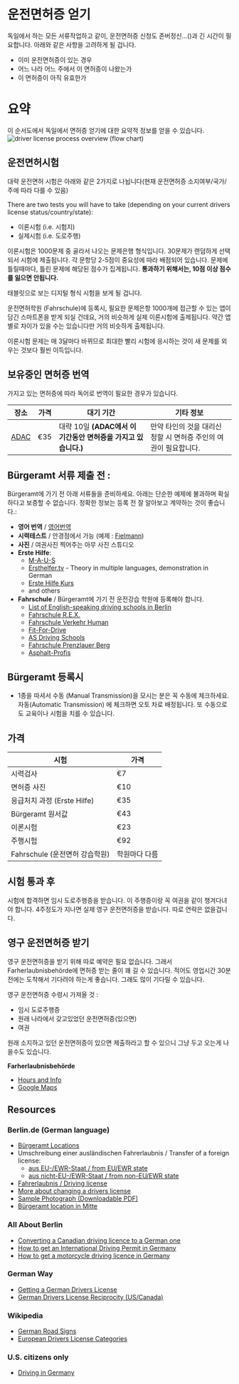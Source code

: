 # 운전면허증 얻기

독일에서 하는 모든 서류작업하고 같이, 운전면허증 신청도 존버정신...()과 긴 시간이 필요합니다. 아래와 같은 사항을 고려하게 될 겁니다.
- 이미 운전면허증이 있는 경우
- 어느 나라 어느 주에서 이 면허증이 나왔는가
- 이 면허증이 아직 유효한가

# 요약

이 순서도에서 독일에서 면허증 얻기에 대한 요약적 정보를 얻을 수 있습니다.
![driver license process overview (flow chart)](/files/driverslicense.png)

## 운전면허시험

대략 운전면허 시험은 아래와 같은 2가지로 나뉩니다(현재 운전면허증 소지여부/국가/주에 따라 다를 수 있음)

There are two tests you will have to take (depending on your current drivers license status/country/state):
- 이론시험 (i.e. 시험지)
- 실제시험 (i.e. 도로주행)

이론시험은 1000문제 중 골라서 나오는 문제은행 형식입니다. 30문제가 랜덤하게 선택되서 시험에 제출됩니다. 각 문항당 2-5점이 중요성에 따라 배점되어 있습니다. 문제에 틀릴때마다, 틀린 문제에 해당된 점수가 집계됩니다. **통과하기 위해서는, 10점 이상 점수를 잃으면 안됩니다.**

태블릿으로 보는 디지털 형식 시험을 보게 될 겁니다.

운전면허학원 (Fahrschule)에 등록시, 필요한 문제은항 1000개에 접근할 수 있는 앱이 담긴 스마트폰을 받게 되실 건데요, 거의 비슷하게 실제 이론시험에 출제됩니다. 약간 앱별로 차이가 있을 수는 있습니다만 거의 비슷하게 출제됩니다.

이론시험 문제는 매 3달마다 바뀌므로 최대한 빨리 시험에 응시하는 것이 새 문제를 외우는 것보다 훨씬 이득입니다.

## 보유중인 면허증 번역
가지고 있는 면허증에 따라 독어로 번역이 필요한 경우가 있습니다.

| 장소          | 가격 | 대기 기간 | 기타 정보
| ------------- |------------- |------------- |------------- |
| [ADAC](https://www.adac.de/adac_vor_ort/berlin_brandenburg/verkehr_und_technik/fuehrerscheinfragen/default.aspx?ComponentId=67578&SourcePageId=61898) | €35 | 대략 10일 **(ADAC에서 이 기간동안 면허증을 가지고 있습니다.)** | 만약 타인의 것을 대리신청할 시 면허증 주인의 여권이 필요합니다.

## Bürgeramt 서류 제출 전 :
Bürgeramt에 가기 전 아래 서류들을 준비하세요. 아래는 단순한 예제에 불과하며 확실하다고 보증할 수 없습니다. 정확한 정보는 등록 전 잘 알아보고 계약하는 것이 좋습니다.:

- **영어 번역** /  [영어번역](#translation-of-your-current-drivers-license)
- **시력테스트** / 안경점에서 가능 (예제 : [Fielmann](https://www.fielmann.de))
- **사진** / 여권사진 찍어주는 아무 사진 스튜디오
- **Erste Hilfe**:
  - [M-A-U-S](https://www.erstehilfe.de/)
  - [Ersthelfer.tv](https://www.ersthelfer.tv/reservieren/reservation/) - Theory in multiple languages, demonstration in German
  - [Erste Hilfe Kurs](http://www.ersthelferkurs.de/)
  - and others
- **Fahrschule** /  Bürgeramt에 가기 전 운전강습 학원에 등록해야 합니다.
  - [List of English-speaking driving schools in Berlin](http://allaboutberlin.com/guides/english-driving-schools-in-berlin)
  - [Fahrschule R.E.X.](http://www.rexdrive.de/)
  - [Fahrschule Verkehr Human](http://www.verkehrhuman.de/)
  - [Fit-For-Drive](http://www.fit-for-drive.cc/)
  - [AS Driving Schools](http://www.as-fahrschule.de/)
  - [Fahrschule Prenzlauer Berg](http://www.fahrschule-berlin-prenzlauer-berg.de/german%20driving%20license%20home.html)
  - [Asphalt-Profis](http://www.asphalt-profis.de/)

## Bürgeramt 등록시
- 1종을 따셔서 수동 (Manual Transmission)을 모시는 분은 꼭 수동에 체크하세요. 자동(Automatic Transmission) 에 체크하면 오토 차로 배정됩니다. 또 수동으로도 교육이나 시험을 치를 수 있습니다.


## 가격

| 시험          | 가격 |
| ------------- |------------- |
| 시력검사 | €7
| 면허증 사진 | €10
| 응급처치 과정 (Erste Hilfe) | €35
| Bürgeramt 원서값 | €43
| 이론시험 | €23
| 주행시험 | €92
| Fahrschule (운전면허 강습학원) | 학원마다 다름

## 시험 통과 후
시험에 합격하면 임시 도로주행증을 받습니다. 이 주행증이랑 꼭 여권을 같이 챙겨다녀야 합니다. 4주정도가 지나면 실제 영구 운전면허증을 받습니다. 따로 연락은 없을겁니다.

## 영구 운전면허증 받기
영구 운전면허증을 받기 위해 따로 예약은 필요 없습니다. 그래서 Farherlaubnisbehörde에 면허증 받는 줄이 꽤 길 수 있습니다. 적어도 영업시간 30분 전에는 도착해서 기다려야 하는게 좋습니다. 그래도 많이 기다릴 수 있습니다.

영구 운전면허증 수령시 가져올 것 :
- 임시 도로주행증
- 원래 나라에서 갖고있었던 운전면허증(있으면)
- 여권

원래 소지하고 있던 운전면허증이 있으면 제출하라고 할 수 있으니 그냥 두고 오는게 나을수도 있습니다.

**Farherlaubnisbehörde**
- [Hours and Info](https://service.berlin.de/standort/121646/)
- [Google Maps](https://www.google.de/maps/place/LABO+Fahrerlaubnisbeh%C3%B6rde/@52.5047176,13.3888316,17.99z/data=!4m13!1m7!3m6!1s0x47a851d399b94635:0x130caea12dfcec60!2sPuttkamerstra%C3%9Fe+16,+10969+Berlin!3b1!8m2!3d52.50469!4d13.38942!3m4!1s0x0:0x490912bc66bfd973!8m2!3d52.5045857!4d13.3893514)

## Resources

### Berlin.de (German language)
- [Bürgeramt Locations](https://service.berlin.de/buergerberatung-aemter/)
- Umschreibung einer ausländischen Fahrerlaubnis / Transfer of a foreign license:
  - [aus EU-/EWR-Staat / from EU/EWR state](https://www.berlin.de/labo/mobilitaet/fahrerlaubnisse-personen-und-gueterbefoerderung/dienstleistungen/service.213924.php/dienstleistung/121598/)
  - [aus nicht-EU-/EWR-Staat / from non-EU/EWR state](https://www.berlin.de/labo/mobilitaet/fahrerlaubnisse-personen-und-gueterbefoerderung/dienstleistungen/service.213924.php/dienstleistung/327537/)
- [Fahrerlaubnis / Driving license](https://www.berlin.de/labo/mobilitaet/fahrerlaubnisse-personen-und-gueterbefoerderung/fahrerlaubnis-fuehrerschein/)
- [More about changing a drivers license](https://www.berlin.de/labo/mobilitaet/fahrerlaubnisse-personen-und-gueterbefoerderung/fahrerlaubnis-fuehrerschein/artikel.232531.php)
- [Sample Photograph (Downloadable PDF)](https://www.berlin.de/labo/_assets/kraftfahrzeugwesen/foto-mustertafel.pdf)
- [Bürgeramt location in Mitte](https://service.berlin.de/standort/123202/)

### All About Berlin

- [Converting a Canadian driving licence to a German one](http://allaboutberlin.com/guides/canadian-german-driving-license)
- [How to get an International Driving Permit in Germany](http://allaboutberlin.com/guides/international-driving-permit-germany)
- [How to get a motorcycle driving licence in Germany](http://allaboutberlin.com/guides/motorcycle-licence-in-germany)

### German Way
- [Getting a German Drivers License](https://www.german-way.com/for-expats/living-in-germany/german-drivers-license-reciprocity/getting-a-german-drivers-license/)
- [German Drivers License Reciprocity (US/Canada)](https://www.german-way.com/for-expats/living-in-germany/german-drivers-license-reciprocity/)

### Wikipedia
- [German Road Signs](https://en.wikipedia.org/wiki/Road_signs_in_Germany)
- [European Drivers License Categories](https://en.wikipedia.org/wiki/European_driving_licence#Categories_valid_in_all_EEA_member_states)

### U.S. citizens only
- [Driving in Germany](https://de.usembassy.gov/u-s-citizen-services/driving-in-germany/)
